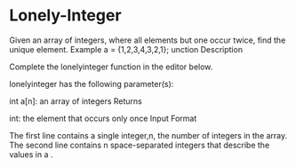 # Lonely-Integer
Given an array of integers, where all elements but one occur twice, find the unique element.
Example
a = {1,2,3,4,3,2,1};
unction Description

Complete the lonelyinteger function in the editor below.

lonelyinteger has the following parameter(s):

int a[n]: an array of integers
Returns

int: the element that occurs only once
Input Format

The first line contains a single integer,n, the number of integers in the array.
The second line contains  n space-separated integers that describe the values in a .

